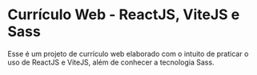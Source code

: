 # Currículo Web - ReactJS, ViteJS e Sass

Esse é um projeto de currículo web elaborado com o intuito de praticar o uso de ReactJS e ViteJS, além de conhecer a tecnologia Sass.